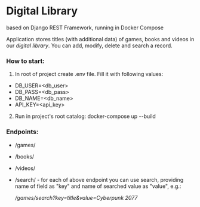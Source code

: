 # Digital Library

based on Django REST Framework, running in Docker Compose

Application stores titles (with additional data) of games, books and videos in our <i>digital library</i>. You can add, modify, delete and search a record.

### How to start:
1. In root of project create .env file. Fill it with following values:

- DB_USER=<db_user>
- DB_PASS=<db_pass>
- DB_NAME=<db_name>
- API_KEY=<api_key>

2. Run in project's root catalog: docker-compose up --build

### Endpoints:
- /games/
- /books/
- /videos/
- /search/ - for each of above endpoint you can use search, providing name of field as "key" and name of searched value as "value", e.g.:
    
    <i>/games/search?key=title&value=Cyberpunk 2077</i>